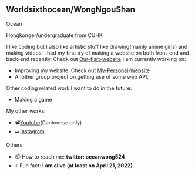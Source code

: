 ## Worldsixthocean/WongNgouShan
Ocean

Hongkonger/undergraduate from CUHK

I like coding but I also like artistic stuff like drawing(mainly anime girls) and making videos!
I had my first try of making a website on both front-end and back-end recently. Check out [Our-fisrt-website](https://github.com/WongNgouShan/Our-1st-website)
I am currently working on: 
- Improving my website. Check out [My-Personal-Website](https://github.com/WongNgouShan/My-Personal-Website)
- Another group project on getting use of some web API.

Other coding related work I want to do in the future:
- Making a game

My other works:
- 📽[Youtube](https://www.youtube.com/channel/UCXXLVTuer2gPcbgVUtB4RWA)(Cantonese only)
- ✒️[Instagram](https://www.instagram.com/worldsixthocean/)

Others:
- 📫 How to reach me: **twitter: oceanwong524**
- ⚡ Fun fact: **I am alive (at least on April 21, 2022)**
